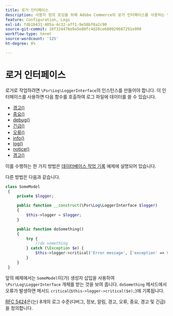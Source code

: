 ```yaml
---
title: 로거 인터페이스
description: 사용자 정의 로깅을 위해 Adobe Commerce의 로거 인터페이스를 사용하는 방법을 알아봅니다. PSR-3 구현 및 로그 기능을 살펴봅니다.
feature: Configuration, Logs
exl-id: fdb1b431-405a-4c32-aff1-9e50bf0a2c90
source-git-commit: 10f324478e9a5e80fc4d28ce680929687291e990
workflow-type: tm+mt
source-wordcount: '125'
ht-degree: 0%

---
```


# 로거 인터페이스

로거로 작업하려면 `\Psr\Log\LoggerInterface`의 인스턴스를 만들어야 합니다. 이 인터페이스를 사용하면 다음 함수를 호출하여 로그 파일에 데이터를 쓸 수 있습니다.

- [경고()](https://github.com/php-fig/log/blob/master/src/LoggerInterface.php#L43)
- [중요()](https://github.com/php-fig/log/blob/master/src/LoggerInterface.php#L55)
- [debug()](https://github.com/php-fig/log/blob/master/src/LoggerInterface.php#L111)
- [긴급()](https://github.com/php-fig/log/blob/master/src/LoggerInterface.php#L30)
- [오류()](https://github.com/php-fig/log/blob/master/src/LoggerInterface.php#L66)
- [info()](https://github.com/php-fig/log/blob/master/src/LoggerInterface.php#L101)
- [log()](https://github.com/php-fig/log/blob/master/src/LoggerInterface.php#L122)
- [notice()](https://github.com/php-fig/log/blob/master/src/LoggerInterface.php#L89)
- [경고()](https://github.com/php-fig/log/blob/master/src/LoggerInterface.php#L79)

이를 수행하는 한 가지 방법은 [데이터베이스 작업 기록](../logs/database-activity.md) 예제에 설명되어 있습니다.

다른 방법은 다음과 같습니다.

```php
class SomeModel
 {
     private $logger;

     public function __construct(\Psr\Log\LoggerInterface $logger)
     {
         $this->logger = $logger;
     }

     public function doSomething()
     {
         try {
             //do something
         } catch (\Exception $e) {
             $this->logger->critical('Error message', ['exception' => $e]);
         }
     }
 }
```

앞의 예제에서는 `SomeModel`이(가) 생성자 삽입을 사용하여 `\Psr\Log\LoggerInterface` 개체를 받는 것을 보여 줍니다. `doSomething` 메서드에서 오류가 발생하면 메서드 `critical`(`$this->logger->critical($e);`)에 기록됩니다.

[RFC 5424](https://datatracker.ietf.org/doc/html/rfc5424)은(는) 8개의 로그 수준(디버그, 정보, 알림, 경고, 오류, 중요, 경고 및 긴급)을 정의합니다.
